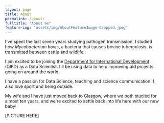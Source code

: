 ```yaml
---
layout: page
title: About
permalink: /about/
fulltitle: "About me"
feature-img: "assets/img/AboutFeatureImage-Cropped.jpeg"
---
```


I've spent the last seven years studying pathogen transmission. I studied how *Mycobacterium bovis*, a bacteria that causes bovine tuberculosis, is transmitted between cattle and wildlife.

I am excited to be joining the [Department for International Development]() (DIFD) as a Data Scientist. I'll be using data to help improving aid projects going on around the world.

I have a passion for Data Science, teaching and science communication. I also love sport and being outside.

My wife and I have just moved back to Glasgow, where we both studied for almost ten years, and we're excited to settle back into life here with our new baby!

[PICTURE HERE]
